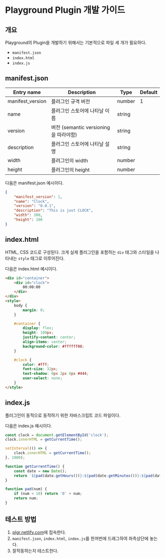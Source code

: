 # Playground Plugin 개발 가이드

## 개요

Playground의 Plugin을 개발하기 위해서는 기본적으로 파일 세 개가 필요하다.

* `manifest.json`
* `index.html`
* `index.js`

## manifest.json

| Entry name       | Description                           | Type   | Default |
|------------------|---------------------------------------|--------|---------|
| manifest_version | 플러그인 규격 버전                    | number | 1       |
| name             | 플러그인 스토어에 나타날 이름         | string |         |
| version          | 버전 (semantic versioning을 따라야함) | string |         |
| description      | 플러그인 스토어에 나타날 설명         | string |         |
| width            | 플러그인의 width                      | number |         |
| height           | 플러그인의 height                     | number |         |

다음은 manifest.json 예시이다.

```json
{
    "manifest_version": 1,
    "name": "Clock",
    "version": "0.0.1",
    "description": "This is just CLOCK",
    "width": 300,
    "height": 100
}
```

## index.html

HTML, CSS 코드로 구성된다. 크게 실제 플러그인을 포함하는 `div` 태그와 스타일을 나타내는 `style` 태그로 이루어진다.

다음은 index.html 예시이다.

```html
<div id="container">
    <div id="clock">
        00:00:00
    </div>
</div>
<style>
    body {
        margin: 0;
    }

    #container {
        display: flex;
        height: 100px;
        justify-content: center;
        align-items: center;
        background-color: #ffffff00;
    }

    #clock {
        color: #fff;
        font-size: 32px;
        text-shadow: 0px 2px 8px #444;
        user-select: none;
    }
</style>
```

## index.js

플러그인이 동적으로 동작하기 위한 자바스크립트 코드 파일이다.

다음은 index.js 예시이다.

```js
const clock = document.getElementById('clock');
clock.innerHTML = getCurrentTime();

setInterval(() => {
    clock.innerHTML = getCurrentTime();
}, 1000);

function getCurrentTime() {
    const date = new Date();
    return `${pad(date.getHours())}:${pad(date.getMinutes())}:${pad(date.getSeconds())}`;
}

function pad(num) {
    if (num < 10) return '0' + num;
    return num;
}
```

## 테스트 방법

1. [plgr.netlify.com](plgr.netlify.com)에 접속한다.
2. `manifest.json`, `index.html`, `index.js`를 한꺼번에 드래그하여 좌측상단에 놓는다.
3. 잘작동하는지 테스트한다.
